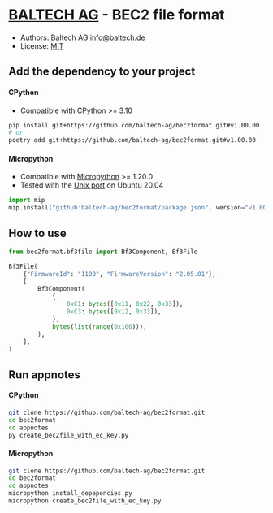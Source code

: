 # [BALTECH AG](https://www.baltech.de/?lang=en) - BEC2 file format

* Authors: Baltech AG <info@baltech.de>
* License: [MIT](LICENSE.md)

## Add the dependency to your project

#### CPython

* Compatible with [CPython](https://www.python.org/) >= 3.10

```bash
pip install git+https://github.com/baltech-ag/bec2format.git#v1.00.00
# or
poetry add git+https://github.com/baltech-ag/bec2format.git#v1.00.00
```

#### Micropython

* Compatible with [Micropython](https://micropython.org/) >= 1.20.0
* Tested with the [Unix port](https://github.com/micropython/micropython/tree/v1.20.0/ports/unix) on Ubuntu 20.04

```python
import mip
mip.install("github:baltech-ag/bec2format/package.json", version="v1.00.00")
```

## How to use

```python
from bec2format.bf3file import Bf3Component, Bf3File

Bf3File(
    {"FirmwareId": "1100", "FirmwareVersion": "2.05.01"},
    [
        Bf3Component(
            {
                0xC1: bytes([0x11, 0x22, 0x33]), 
                0xC3: bytes([0x12, 0x33]),
            },
            bytes(list(range(0x100))),
        ),
    ],
)
```

## Run appnotes

#### CPython

```bash
git clone https://github.com/baltech-ag/bec2format.git
cd bec2format
cd appnotes
py create_bec2file_with_ec_key.py
```

#### Micropython

```bash
git clone https://github.com/baltech-ag/bec2format.git
cd bec2format
cd appnotes
micropython install_depepencies.py
micropython create_bec2file_with_ec_key.py
```
